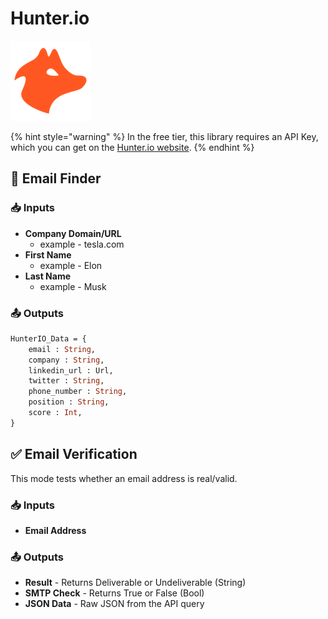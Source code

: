 # Hunter.io

![Find the email address of any professional with the most advanced email-finding tool.](../../.gitbook/assets/hunter_io.png)

{% hint style="warning" %}
In the free tier, this library requires an API Key, which you can get on the [Hunter.io website](https://hunter.io).
{% endhint %}

## 📧 Email Finder

### 📥 Inputs

* **Company Domain/URL**
  * example - tesla.com
* **First Name**
  * example - Elon
* **Last Name**
  * example - Musk

### 📤 Outputs

```graphql
HunterIO_Data = {
    email : String, 
    company : String, 
    linkedin_url : Url, 
    twitter : String, 
    phone_number : String, 
    position : String, 
    score : Int,
}
```

## ✅ Email Verification

This mode tests whether an email address is real/valid.

### 📥 Inputs

* **Email Address**

### 📤 Outputs

* **Result** - Returns Deliverable or Undeliverable \(String\)
* **SMTP Check** - Returns True or False \(Bool\)
* **JSON Data** - Raw JSON from the API query

